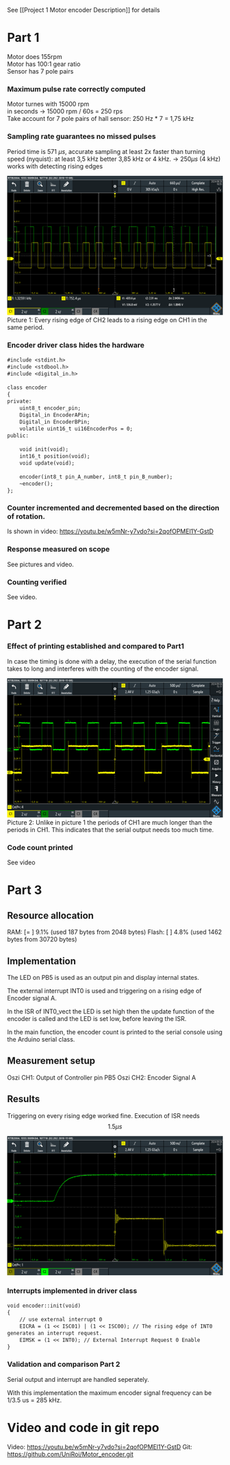 See [[Project 1 Motor encoder Description]] for details

# Part 1 
Motor does 155rpm  
Motor has 100:1 gear ratio  
Sensor has 7 pole pairs

### Maximum pulse rate correctly computed

Motor turnes with 15000 rpm  
in seconds -> 15000 rpm / 60s = 250 rps  
Take account for 7 pole pairs of hall sensor: 250 Hz * 7 = 1,75 kHz

### Sampling rate guarantees no missed pulses
Period time is 571 $\mu s$, accurate sampling at least 2x faster than turning speed (nyquist): at least 3,5 kHz better 3,85 kHz or 4 kHz. -> $250 \mu s$ (4 kHz) works with detecting rising edges 


![Example data](./img/Oszi_250us_sampling.PNG)
Picture 1: Every rising edge of CH2 leads to a rising edge on CH1 in the same period. 

### Encoder driver class hides the hardware

    #include <stdint.h>
    #include <stdbool.h>
    #include <digital_in.h>

    class encoder
    {
    private:
        uint8_t encoder_pin;
        Digital_in EncoderAPin;
        Digital_in EncoderBPin;
        volatile uint16_t ui16EncoderPos = 0;
    public:

        void init(void);
        int16_t position(void);
        void update(void);

        encoder(int8_t pin_A_number, int8_t pin_B_number);
        ~encoder();
    };

### Counter incremented and decremented based on the direction of rotation.
Is shown in video: https://youtu.be/w5mNr-y7vdo?si=2qofOPMEl1Y-GstD

### Response measured on scope
See pictures and video.

### Counting verified
See video.

# Part 2

### Effect of printing established and compared to Part1
In case the timing is done with a delay, the execution of the serial function takes to long and interferes with the counting of the encoder signal.

![Interference of serial](./img/Oszi_part2_sampling_with_serial.PNG)
Picture 2: Unlike in picture 1 the periods of CH1 are much longer than the periods in CH1. This indicates that the serial output needs too much time.

### Code count printed
See video

# Part 3

## Resource allocation
RAM:   [=         ]   9.1% (used 187 bytes from 2048 bytes)
Flash: [          ]   4.8% (used 1462 bytes from 30720 bytes)

## Implementation
The LED on PB5 is used as an output pin and display internal states.

The external interrupt INT0 is used and triggering on a rising edge of Encoder signal A.

In the ISR of INT0_vect the LED is set high then the update function of the encoder is called and the LED is set low, before leaving the ISR.

In the main function, the encoder count is printed to the serial console using the Arduino serial class.


## Measurement setup
Oszi CH1: Output of Controller pin PB5
Oszi CH2: Encoder Signal A

## Results
Triggering on every rising edge worked fine.
Execution of ISR needs $$1.5 \mu s $$

![ISR duration](./img/Oszi_interrupt_duration.PNG)

### Interrupts implemented in driver class
    void encoder::init(void)
    {
        // use external interrupt 0 
        EICRA = (1 << ISC01) | (1 << ISC00); // The rising edge of INT0 generates an interrupt request.
        EIMSK = (1 << INT0); // External Interrupt Request 0 Enable
    }


### Validation and comparison Part 2
Serial output and interrupt are handled seperately.

With this implementation the maximum encoder signal frequency can be 1/3.5 us = 285 kHz.

# Video and code in git repo
Video: https://youtu.be/w5mNr-y7vdo?si=2qofOPMEl1Y-GstD
Git: https://github.com/UniRoi/Motor_encoder.git
